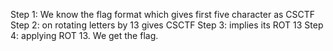 Step 1: We know the flag format which gives first five character as CSCTF
Step 2: on rotating letters by 13 gives CSCTF
Step 3: implies its ROT 13
Step 4: applying ROT 13. We get the flag.